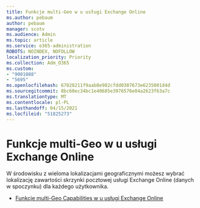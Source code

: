 ```yaml
---
title: Funkcje multi-Geo w u usługi Exchange Online
ms.author: pebaum
author: pebaum
manager: scotv
ms.audience: Admin
ms.topic: article
ms.service: o365-administration
ROBOTS: NOINDEX, NOFOLLOW
localization_priority: Priority
ms.collection: Adm_O365
ms.custom:
- "9001088"
- "5695"
ms.openlocfilehash: 67028211f9aab0e982cfdd0307673e6235001d4d
ms.sourcegitcommit: 8bc60ec34bc1e40685e3976576e04a2623f63a7c
ms.translationtype: MT
ms.contentlocale: pl-PL
ms.lasthandoff: 04/15/2021
ms.locfileid: "51825273"
---
```

# <a name="multi-geo-capabilities-in-exchange-online"></a>Funkcje multi-Geo w u usługi Exchange Online

W środowisku z wieloma lokalizacjami geograficznymi możesz wybrać lokalizację zawartości skrzynki pocztowej usługi Exchange Online (danych w spoczynku) dla każdego użytkownika.
- [Funkcje multi-Geo Capabilities w u usługi Exchange Online](https://docs.microsoft.com/office365/enterprise/multi-geo-capabilities-in-exchange-online)
